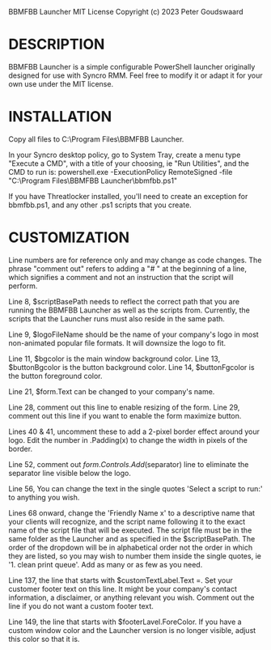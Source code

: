BBMFBB Launcher
MIT License
Copyright (c) 2023 Peter Goudswaard

DESCRIPTION
===========

BBMFBB Launcher is a simple configurable PowerShell launcher originally designed for use with Syncro RMM. Feel free to modify it or adapt it for your own use under the MIT license.

INSTALLATION
============

Copy all files to C:\Program Files\BBMFBB Launcher\.

In your Syncro desktop policy, go to System Tray, create a menu type "Execute a CMD", with a title of your choosing, ie "Run Utilities", and the CMD to run is:
powershell.exe -ExecutionPolicy RemoteSigned -file "C:\Program Files\BBMFBB Launcher\bbmfbb.ps1"

If you have Threatlocker installed, you'll need to create an exception for bbmfbb.ps1, and any other .ps1 scripts that you create.

CUSTOMIZATION
=============

Line numbers are for reference only and may change as code changes. The phrase "comment out" refers to adding a "# " at the beginning of a line, which signifies a comment and not an instruction that the script will perform.

Line 8, $scriptBasePath needs to reflect the correct path that you are running the BBMFBB Launcher as well as the scripts from. Currently, the scripts that the Launcher runs must also reside in the same path.

Line 9, $logoFileName should be the name of your company's logo in most non-animated popular file formats. It will downsize the logo to fit.

Line 11, $bgcolor is the main window background color.
Line 13, $buttonBgcolor is the button background color.
Line 14, $buttonFgcolor is the button foreground color.

Line 21, $form.Text can be changed to your company's name.

Line 28, comment out this line to enable resizing of the form.
Line 29, comment out this line if you want to enable the form maximize button.

Lines 40 & 41, uncomment these to add a 2-pixel border effect around your logo. Edit the number in .Padding(x) to change the width in pixels of the border.

Line 52, comment out $form.Controls.Add($separator) line to eliminate the separator line visible below the logo.

Line 56, You can change the text in the single quotes 'Select a script to run:' to anything you wish.

Lines 68 onward, change the 'Friendly Name x' to a descriptive name that your clients will recognize, and the script name following it to the exact name of the script file that will be executed. The script file must be in the same folder as the Launcher and as specified in the $scriptBasePath. The order of the dropdown will be in alphabetical order not the order in which they are listed, so you may wish to number them inside the single quotes, ie '1. clean print queue'. Add as many or as few as you need.

Line 137, the line that starts with $customTextLabel.Text =. Set your customer footer text on this line. It might be your company's contact information, a disclaimer, or anything relevant you wish. Comment out the line if you do not want a custom footer text.

Line 149, the line that starts with $footerLavel.ForeColor. If you have a custom window color and the Launcher version is no longer visible, adjust this color so that it is.











